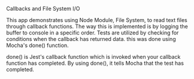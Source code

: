 Callbacks and File System I/O

This app demonstrates using Node Module, File System, to read text files through callback functions. The way this is implemented is by logging the buffer to console in a specific order. Tests are utilized by checking for conditions when the callback has returned data. this was done using Mocha's done() function.

done() is Jest's callback function which is invoked when your callback function has completed. By using done(), it tells Mocha that the test has completed.
